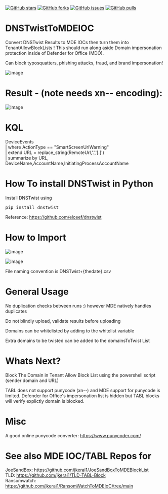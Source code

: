 [![GitHub stars](https://img.shields.io/github/stars/jkerai1/DNSTwistToMDEIOC?style=flat-square)](https://github.com/jkerai1/DNSTwistToMDEIOC/stargazers)
[![GitHub forks](https://img.shields.io/github/forks/jkerai1/DNSTwistToMDEIOC?style=flat-square)](https://github.com/jkerai1/DNSTwistToMDEIOC/network)
[![GitHub issues](https://img.shields.io/github/issues/jkerai1/DNSTwistToMDEIOC?style=flat-square)](https://github.com/jkerai1/DNSTwistToMDEIOC/issues)
[![GitHub pulls](https://img.shields.io/github/issues-pr/jkerai1/DNSTwistToMDEIOC?style=flat-square)](https://github.com/jkerai1/DNSTwistToMDEIOC/pulls)

# DNSTwistToMDEIOC
Convert DNSTwist Results to MDE IOCs then turn them into TenantAllowBlockLists ! This should run along aside Domain impersonation protection inside of Defender for Office (MDO). 

Can block typosquatters, phishing attacks, fraud, and brand impersonation!

![image](https://github.com/jkerai1/DNSTwistToMDEIOC/assets/55988027/d6c1f7f2-c72b-4b60-8519-8df07d3dc049)


# Result - (note needs xn-- encoding):  
![image](https://github.com/jkerai1/DNSTwistToMDEIOC/assets/55988027/f3df970e-cda3-4fa4-b921-bb44127ecd7b)

# KQL  

DeviceEvents  
| where ActionType == "SmartScreenUrlWarning"  
| extend URL = replace_string(RemoteUrl,'.','[.]')  
| summarize by URL, DeviceName,AccountName,InitiatingProcessAccountName  

# How To install DNSTwist in Python  

Install DNSTwist using
<pre>
pip install dnstwist
</pre>
Reference: https://github.com/elceef/dnstwist

# How to Import  
![image](https://user-images.githubusercontent.com/55988027/279781043-db91bef8-7537-4aa8-afe2-e28eb6163717.png)

![image](https://github.com/jkerai1/DNSTwistToMDEIOC/assets/55988027/d889ad6a-dba2-481d-b8ab-cada3eb33f7e)


File naming convention is DNSTwist+{thedate}.csv

# General Usage  

No duplication checks between runs :) however MDE natively handles duplicates

Do not blindly upload, validate results before uploading  

Domains can be whitelisted by adding to the whitelist variable  

Extra domains to be twisted can be added to the domainsToTwist List  

# Whats Next?  

Block The Domain in Tenant Allow Block List using the powershell script (sender domain and URL)

TABL does not support punycode (xn--) and MDE support for punycode is limited. Defender for Office's impersonation list is hidden but TABL blocks will verify explictly domain is blocked.    

# Misc  
A good online punycode converter: https://www.punycoder.com/


# See also MDE IOC/TABL Repos for 
JoeSandBox: https://github.com/jkerai1/JoeSandBoxToMDEBlockList   
TLD: https://github.com/jkerai1/TLD-TABL-Block  
Ransomwatch: https://github.com/jkerai1/RansomWatchToMDEIoC/tree/main
